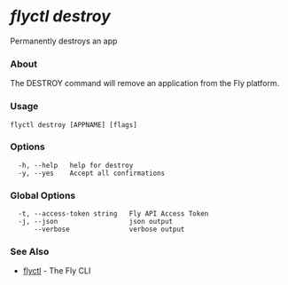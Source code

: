 # _flyctl destroy_

Permanently destroys an app

### About

The DESTROY command will remove an application 
from the Fly platform.

### Usage
~~~
flyctl destroy [APPNAME] [flags]
~~~

### Options

~~~
  -h, --help   help for destroy
  -y, --yes    Accept all confirmations
~~~

### Global Options

~~~
  -t, --access-token string   Fly API Access Token
  -j, --json                  json output
      --verbose               verbose output
~~~

### See Also

* [flyctl](/docs/flyctl/help/)	 - The Fly CLI

